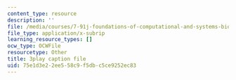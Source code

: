 ```yaml
---
content_type: resource
description: ''
file: /media/courses/7-91j-foundations-of-computational-and-systems-biology-spring-2014/75e1d3e22ee558c9f5dbc5ce9252ec83_kKyrR0cFrEg.srt
file_type: application/x-subrip
learning_resource_types: []
ocw_type: OCWFile
resourcetype: Other
title: 3play caption file
uid: 75e1d3e2-2ee5-58c9-f5db-c5ce9252ec83
---
```

